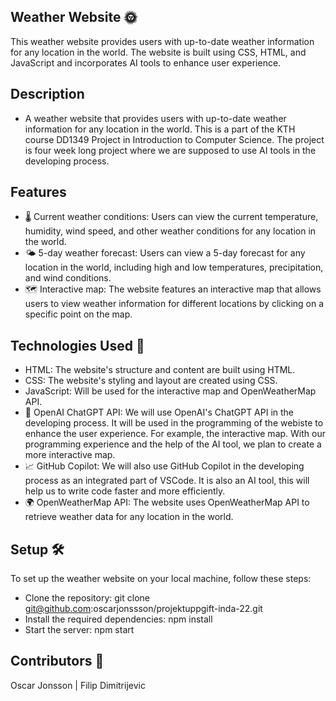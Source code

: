 ## Weather Website 🌞
This weather website provides users with up-to-date weather information for any location in the world. The website is built using CSS, HTML, and JavaScript and incorporates AI tools to enhance user experience.

## Description
* A weather website that provides users with up-to-date weather information for any location in the world. This is a part of the KTH course DD1349 Project in Introduction to Computer Science. The project is four week long project where we are supposed to use AI tools in the developing process. 

## Features
* 🌡️ Current weather conditions: Users can view the current temperature, humidity, wind speed, and other weather conditions for any location in the world.
* 🌤️ 5-day weather forecast: Users can view a 5-day forecast for any location in the world, including high and low temperatures, precipitation, and wind conditions.
* 🗺️ Interactive map: The website features an interactive map that allows users to view weather information for different locations by clicking on a specific point on the map.

## Technologies Used 🚀
* HTML: The website's structure and content are built using HTML.
* CSS: The website's styling and layout are created using CSS.
* JavaScript: Will be used for the interactive map and OpenWeatherMap API.
* 💬 OpenAI ChatGPT API: We will use OpenAI's ChatGPT API in the developing process. It will be used in the programming of the webiste to enhance the user experience. For example, the interactive map. With our programming experience and the help of the AI tool, we plan to create a more interactive map.
* 📈 GitHub Copilot: We will also use GitHub Copilot in the developing process as an integrated part of VSCode. It is also an AI tool, this will help us to write code faster and more efficiently.
* 🌍 OpenWeatherMap API: The website uses OpenWeatherMap API to retrieve weather data for any location in the world.

## Setup 🛠️
To set up the weather website on your local machine, follow these steps:

* Clone the repository: git clone git@github.com:oscarjonssson/projektuppgift-inda-22.git
* Install the required dependencies: npm install
* Start the server: npm start

## Contributors 🤝
Oscar Jonsson | Filip Dimitrijevic